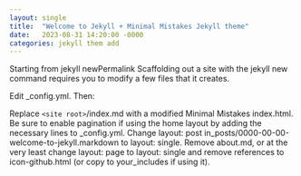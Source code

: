 ```yaml
---
layout: single
title:  "Welcome to Jekyll + Minimal Mistakes Jekyll theme"
date:   2023-08-31 14:20:00 -0000
categories: jekyll them add
---
```

Starting from jekyll newPermalink
Scaffolding out a site with the jekyll new command requires you to modify a few files that it creates.

Edit _config.yml. Then:

Replace `<site root>`/index.md with a modified Minimal Mistakes index.html. Be sure to enable pagination if using the home layout by adding the necessary lines to _config.yml.
Change layout: post in_posts/0000-00-00-welcome-to-jekyll.markdown to layout: single.
Remove about.md, or at the very least change layout: page to layout: single and remove references to icon-github.html (or copy to your_includes if using it).

[jekyll-docs]: https://jekyllrb.com/docs/home
[jekyll-gh]:   https://github.com/jekyll/jekyll
[jekyll-talk]: https://talk.jekyllrb.com/
[Minimal Mistakes Theme]: https://mmistakes.github.io/minimal-mistakes/docs/quick-start-guide/
